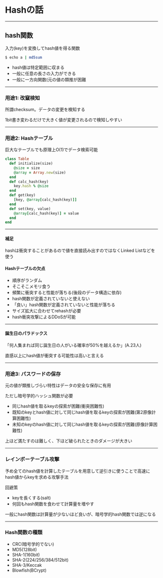 # Hashの話

---

## hash関数
入力(key)を変換してhash値を得る関数

```bash
$ echo a | md5sum
```

- hash値は特定範囲に収まる
- 一般に任意の長さの入力ができる
- 一般に一方向関数(元の値の類推が困難

---

### 用途1: 改竄検知
所謂checksum。データの変更を検知する

1bit書き変わるだけで大きく値が変更されるので検知しやすい

---

### 用途2: Hashテーブル
巨大なテーブルでも原理上O(1)でデータ検索可能

```ruby
class Table
  def initialize(size)
    @size = size
    @array = Array.new(size)
  end
  def calc_hash(key)
    key.hash % @size
  end
  def get(key)
    [key, @array[calc_hash(key)]]
  end
  def set(key, value)
    @array[calc_hash(key)] = value
  end
end
```

---

#### 補足
hashは衝突することがあるので値を直接読み出すのではなくLinked Listなどを使う

#### Hashテーブルの欠点
- 順序がランダム
- そこそこメモリ食う
- 頻繁に衝突すると性能が落ちる(後段のデータ構造に依存)
- hash関数が定義されていないと使えない
- 「良い」hash関数が定義されていないと性能が落ちる
- サイズ拡大に合わせてrehashが必要
- hash衝突攻撃によるDDoSが可能

---

#### 誕生日のパラドックス
「何人集まれば同じ誕生日の人がいる確率が50%を越えるか」(A.23人)

直感以上にhash値が衝突する可能性は高いと言える

---

### 用途3: パスワードの保存
元の値が類推しづらい特性はデータの安全な保存に有用

ただし暗号学的ハッシュ関数が必要

- 同じhash値を取るkeyの探索が困難(衝突困難性)
- 既知のkeyとhash値に対して同じhash値を取るkeyの探索が困難(第2原像計算困難性)
- 未知のkeyのhash値に対して同じhash値を取るkeyの探索が困難(原像計算困難性)

上ほど満たすのは難しく、下ほど破られたときのダメージが大きい

---

### レインボーテーブル攻撃
予め全てのhash値を計算したテーブルを用意して逆引きに使うことで高速にhash値からkeyを求める攻撃手法

回避策

- keyを長くする(salt)
- 何回もhash関数を食わせて計算量を増やす

一般にhash関数は計算量が少ないほど良いが、暗号学的hash関数では逆になる

---

### Hash関数の種類

- CRC(暗号学的でない)
- MD5(128bit)
- SHA-1(160bit)
- SHA-2(224/256/384/512bit)
- SHA-3/Keccak
- Blowfish(BCrypt)
